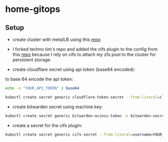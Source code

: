 # home-gitops

## Setup

* create cluster with metalLB using this [repo](https://github.com/rossreicks/k3s-ansible)

* I forked techno tim's repo and added the cifs plugin to the config from this [repo](https://github.com/fstab/cifs) because I rely on cifs to attach my zfs pool to the cluster for persistent storage.

* create cloudflare secret using api token (base64 encoded):

to base 64 encode the api token:
```bash
echo -n "YOUR_API_TOKEN" | base64
```

```bash
kubectl create secret generic cloudflare-token-secret --from-literal=cloudflare-token=YOUR_API_TOKEN_BASE64 -n cert-manager
```

* create bitwarden secret using machine key:

```bash
kubectl create secret generic bitwarden-access-token -n bitwarden-secret-store --from-literal=token=YOUR_BITWARDEN_MACHINE_KEY
```

* create a secret for the cifs plugin:

```bash
kubectl create secret generic cifs-secret --from-literal=username=YOUR_CIFS_USERNAME_BASE64 --from-literal=password=YOUR_CIFS_PASSWORD_BASE64
```

